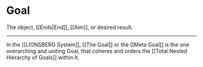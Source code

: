 # Goal

The object, [[Ends|End]], [[Aim]], or desired result.  

___
In the [[LIONSBERG System]], [[The Goal]] or the [[Meta Goal]] is the one overarching and uniting Goal, that coheres and orders the [[Total Nested Hierarchy of Goals]] within It. 